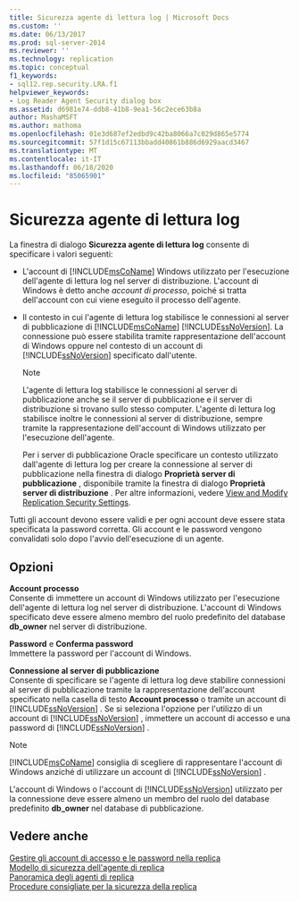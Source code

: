 ```yaml
---
title: Sicurezza agente di lettura log | Microsoft Docs
ms.custom: ''
ms.date: 06/13/2017
ms.prod: sql-server-2014
ms.reviewer: ''
ms.technology: replication
ms.topic: conceptual
f1_keywords:
- sql12.rep.security.LRA.f1
helpviewer_keywords:
- Log Reader Agent Security dialog box
ms.assetid: d6981e74-ddb8-41b8-9ea1-56c2ece63b8a
author: MashaMSFT
ms.author: mathoma
ms.openlocfilehash: 01e3d687ef2edbd9c42ba8066a7c029d865e5774
ms.sourcegitcommit: 57f1d15c67113bbadd40861b886d6929aacd3467
ms.translationtype: MT
ms.contentlocale: it-IT
ms.lasthandoff: 06/18/2020
ms.locfileid: "85065901"
---
```

# <a name="log-reader-agent-security"></a>Sicurezza agente di lettura log
  La finestra di dialogo **Sicurezza agente di lettura log** consente di specificare i valori seguenti:  
  
-   L'account di [!INCLUDE[msCoName](../../includes/msconame-md.md)] Windows utilizzato per l'esecuzione dell'agente di lettura log nel server di distribuzione. L'account di Windows è detto anche *account di processo*, poiché si tratta dell'account con cui viene eseguito il processo dell'agente.  
  
-   Il contesto in cui l'agente di lettura log stabilisce le connessioni al server di pubblicazione di [!INCLUDE[msCoName](../../includes/msconame-md.md)] [!INCLUDE[ssNoVersion](../../includes/ssnoversion-md.md)]. La connessione può essere stabilita tramite rappresentazione dell'account di Windows oppure nel contesto di un account di [!INCLUDE[ssNoVersion](../../includes/ssnoversion-md.md)] specificato dall'utente.  
  
    > [!NOTE]  
    >  L'agente di lettura log stabilisce le connessioni al server di pubblicazione anche se il server di pubblicazione e il server di distribuzione si trovano sullo stesso computer. L'agente di lettura log stabilisce inoltre le connessioni al server di distribuzione, sempre tramite la rappresentazione dell'account di Windows utilizzato per l'esecuzione dell'agente.  
  
     Per i server di pubblicazione Oracle specificare un contesto utilizzato dall'agente di lettura log per creare la connessione al server di pubblicazione nella finestra di dialogo **Proprietà server di pubblicazione** , disponibile tramite la finestra di dialogo **Proprietà server di distribuzione** . Per altre informazioni, vedere [View and Modify Replication Security Settings](security/view-and-modify-replication-security-settings.md).  
  
 Tutti gli account devono essere validi e per ogni account deve essere stata specificata la password corretta. Gli account e le password vengono convalidati solo dopo l'avvio dell'esecuzione di un agente.  
  
## <a name="options"></a>Opzioni  
 **Account processo**  
 Consente di immettere un account di Windows utilizzato per l'esecuzione dell'agente di lettura log nel server di distribuzione. L'account di Windows specificato deve essere almeno membro del ruolo predefinito del database **db_owner** nel server di distribuzione.  
  
 **Password** e **Conferma password**  
 Immettere la password per l'account di Windows.  
  
 **Connessione al server di pubblicazione**  
 Consente di specificare se l'agente di lettura log deve stabilire connessioni al server di pubblicazione tramite la rappresentazione dell'account specificato nella casella di testo **Account processo** o tramite un account di [!INCLUDE[ssNoVersion](../../includes/ssnoversion-md.md)] . Se si seleziona l'opzione per l'utilizzo di un account di [!INCLUDE[ssNoVersion](../../includes/ssnoversion-md.md)] , immettere un account di accesso e una password di [!INCLUDE[ssNoVersion](../../includes/ssnoversion-md.md)] .  
  
> [!NOTE]  
>  [!INCLUDE[msCoName](../../includes/msconame-md.md)] consiglia di scegliere di rappresentare l'account di Windows anziché di utilizzare un account di [!INCLUDE[ssNoVersion](../../includes/ssnoversion-md.md)] .  
  
 L'account di Windows o l'account di [!INCLUDE[ssNoVersion](../../includes/ssnoversion-md.md)] utilizzato per la connessione deve essere almeno un membro del ruolo del database predefinito **db_owner** nel database di pubblicazione.  
  
## <a name="see-also"></a>Vedere anche  
 [Gestire gli account di accesso e le password nella replica](security/identity-and-access-control-replication.md#manage-logins-and-passwords-in-replication)   
 [Modello di sicurezza dell'agente di replica](security/replication-agent-security-model.md)   
 [Panoramica degli agenti di replica](agents/replication-agents-overview.md)   
 [Procedure consigliate per la sicurezza della replica](security/replication-security-best-practices.md)  
  
  
